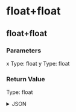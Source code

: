 # float+float

## float+float

### Parameters

x
  Type: float
y
  Type: float

### Return Value

  Type: float

<details><summary>JSON</summary>

```
{
  "Type": "float+float",
  "Name": "float+float",
  "Category": 1,
  "InputPins": [
    {
      "Connection": null,
      "Id": "x",
      "Type": "float"
    },
    {
      "Connection": null,
      "Id": "y",
      "Type": "float"
    }
  ],
  "OutputPins": [
    {
      "Id": "",
      "Type": "float"
    }
  ]
}
```

</details>

